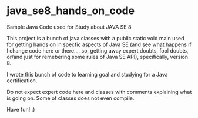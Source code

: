 # java_se8_hands_on_code
Sample Java Code used for Study about JAVA SE 8

This project is a bunch of java classes with a public static void main used for getting hands on in specfic aspects of Java SE 
(and see what happens if I change code here or there..., so, getting away expert doubts, fool doubts, or/and just for remebering 
some rules of Java SE API), specifically, version 8.

I wrote this bunch of code to learning goal and studying for a Java certification.

Do not expect expert code here and classes with comments explaining what is going on.
Some of classes does not even compile.

Have fun! :)
